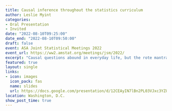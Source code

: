 ```yaml
---
title: Causal inference throughout the statistics curriculum
author: Leslie Myint
categories:
- Oral Presentation
- Invited
date: "2022-08-10T09:25:00"
date_end: "2022-08-10T09:50:00"
draft: false
event: ASA Joint Statistical Meetings 2022
event_url: https://ww2.amstat.org/meetings/jsm/2022/
excerpt: "Causal questions abound in everyday life, but the rote mantra of \"Correlation does not imply causation\" that is routinely taught in statistics courses leaves students wanting. If this caution is invoked at every turn, students may understandably wonder whether statistics is able to answer questions that interest them. My teaching in the area of causal inference has been guided by an emphatic desire to unseat this mindset. In this talk, I will discuss the concepts that I cover in a standalone capstone level causal inference course as well as causal ideas that I carry over to introductory and intermediate level courses in the statistics curriculum. My goal is to promote discussion among statistics educators about what causal ideas are most essential for students to grasp to be thriving members of society."
featured: true
layout: single
links:
- icon: images
  icon_pack: fas
  name: slides
  url: https://docs.google.com/presentation/d/12CEAyIN7lBn2PL03VJxc3YZ8la9yEo2C0vfYzXKfl9c/edit?usp=sharing
location: Washington, D.C.
show_post_time: true
---
```

